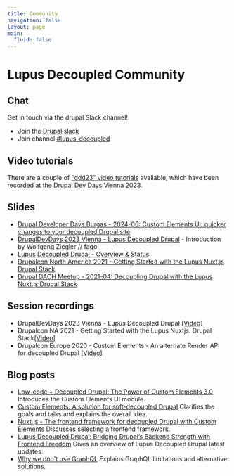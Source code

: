 ```yaml
---
title: Community
navigation: false
layout: page
main:
  fluid: false
---
```

# Lupus Decoupled Community

## Chat

Get in touch via the drupal Slack channel!

* Join the [Drupal slack](https://www.drupal.org/community/contributor-guide/reference-information/talk/tools/slack#s-the-main-drupal-workspace)
* Join channel [#lupus-decoupled](https://drupal.slack.com/archives/C03UQBSRR0Q)

## Video tutorials

There are a couple of ["ddd23" video tutorials](/ddd23) available, which have been recorded at the Drupal Dev Days Vienna 2023.

## Slides

* [Drupal Developer Days Burgas - 2024-06:  Custom Elements UI: quicker changes to
  your decoupled Drupal site](https://cp.drunomics.com/files/2024-07/2024-06-DDD-Burgas-Presentation-Custom-Elements-UI.pptx_.pdf)
 * [DrupalDevDays 2023 Vienna - Lupus Decoupled Drupal](https://docs.google.com/presentation/d/e/2PACX-1vSVCI3_TbuXMLUJNmw_Ls64UPziHmImvVCzROC0DNVqelNlzAakBCh4zLlGZZtIU6fAYghp8QOXmfo_/pub?start=false&loop=false&delayms=3000) - Introduction by Wolfgang Ziegler // fago
 * [Lupus Decoupled Drupal - Overview & Status](https://www.slideshare.net/WolfgangZiegler6/lupus-decoupled-drupal-drupal-austria-meetup-202304pdf)
 * [Drupalcon North America 2021 - Getting Started with the Lupus Nuxt.js Drupal Stack](https://www.slideshare.net/nuppla/getting-started-with-the-lupus-nuxtjs-drupal-stack)
 * [Drupal DACH Meetup - 2021-04:  Decoupling Drupal with the Lupus Nuxt.js Drupal Stack](https://www.slideshare.net/nuppla/decoupling-drupal-mit-dem-lupus-nuxtjs-drupal-stack)


## Session recordings

 * DrupalDevDays 2023 Vienna - Lupus Decoupled Drupal [[Video]](https://www.youtube.com/watch?v=KKTl4z_MGSg)
 * Drupalcon NA 2021 - Getting Started with the Lupus Nuxtjs. Drupal Stack[[Video]](https://www.youtube.com/watch?v=dZPeBI-lMAs)
 * Drupalcon Europe 2020 - Custom Elements - An alternate Render API for decoupled Drupal
   [[Video]](https://www.youtube.com/watch?v=je6pYJ6Jzk4)

## Blog posts

 * [Low-code + Decoupled Drupal: The Power of Custom Elements 3.0](https://drunomics.com/en/blog/low-code-decoupled-drupal-power-custom-elements-30-215?auth=1)
   Introduces the Custom Elements UI module.
 * [Custom Elements: A solution for soft-decoupled Drupal](https://drunomics.com/blog/custom-elements-our-solution-soft-decoupled-drupal)
   Clarifies the goals and talks and explains the overall idea.
 * [Nuxt.js - The frontend framework for decoupled Drupal with Custom Elements](https://drunomics.com/blog/nuxtjs-frontend-framework-decoupled-drupal-custom-elements)
   Discusses selecting a frontend framework.
 * [Lupus Decoupled Drupal: Bridging Drupal’s Backend Strength with Frontend Freedom](https://drunomics.com/en/blog/lupus-decoupled-drupal-bridging-drupals-backend-strength-frontend-freedom-207)
   Gives an overview of Lupus Decoupled Drupal latest updates.
 * [Why we don't use GraphQL](https://drunomics.com/en/blog/why-we-dont-use-graphql-206)
   Explains GraphQL limitations and alternative solutions.
